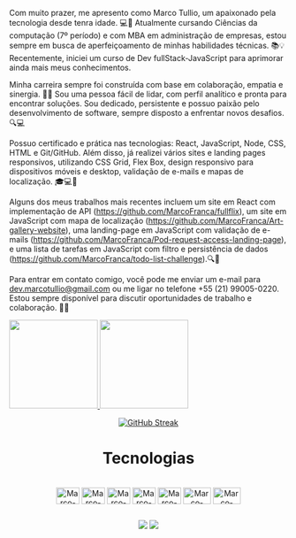 Com muito prazer, me apresento como Marco Tullio, um apaixonado pela tecnologia desde tenra idade. 💻🚀 Atualmente cursando Ciências da computação (7º período) e com MBA em administração de empresas, estou sempre em busca de aperfeiçoamento de minhas habilidades técnicas. 📚💡 Recentemente, iniciei um curso de Dev fullStack-JavaScript para aprimorar ainda mais meus conhecimentos.

Minha carreira sempre foi construída com base em colaboração, empatia e sinergia. 💪🤝 Sou uma pessoa fácil de lidar, com perfil analítico e pronta para encontrar soluções. Sou dedicado, persistente e possuo paixão pelo desenvolvimento de software, sempre disposto a enfrentar novos desafios. 🔍💻

Possuo certificado e prática nas tecnologias: React, JavaScript, Node, CSS, HTML e Git/GitHub. Além disso, já realizei vários sites e landing pages responsivos, utilizando CSS Grid, Flex Box, design responsivo para dispositivos móveis e desktop, validação de e-mails e mapas de localização. 🎓💻📱

Alguns dos meus trabalhos mais recentes incluem um site em React com implementação de API (https://github.com/MarcoFranca/fullflix), um site em JavaScript com mapa de localização (https://github.com/MarcoFranca/Art-gallery-website), uma landing-page em JavaScript com validação de e-mails (https://github.com/MarcoFranca/Pod-request-access-landing-page), e uma lista de tarefas em JavaScript com filtro e persistência de dados (https://github.com/MarcoFranca/todo-list-challenge).🔍💼

Para entrar em contato comigo, você pode me enviar um e-mail para dev.marcotullio@gmail.com ou me ligar no telefone +55 (21) 99005-0220. Estou sempre disponível para discutir oportunidades de trabalho e colaboração. 📧🤙


<div style="display: inline" align="center" >
  <a href="https://github.com/MarcoFranca">
  <img height="160em" src="https://github-readme-stats.vercel.app/api?username=MarcoFranca&show_icons=true&theme=dracula&include_all_commits=true&count_private=true"/>
  <img height="160em" src="https://github-readme-stats.vercel.app/api/top-langs/?username=MarcoFranca&layout=compact&langs_count=7&theme=dracula"/>
</div>

<div align="center" width ="160em" height="160em">

[![GitHub Streak](https://github-readme-streak-stats.herokuapp.com/?user=MarcoFranca&theme=dark)](https://git.io/streak-stats)
  
  <h1>Tecnologias</h1>

</div>

<div align="center" style="display: inline_block"><br>
  <img align="center" alt="Marco-REACT" height="30" width="42" src="https://cdn.jsdelivr.net/gh/devicons/devicon/icons/react/react-original.svg" />
  <img align="center" alt="Marco-Js" height="30" width="42" src="https://cdn.jsdelivr.net/gh/devicons/devicon/icons/javascript/javascript-original.svg"/>
  <img align="center" alt="Marco-CSS" height="30" width="42" src="https://cdn.jsdelivr.net/gh/devicons/devicon/icons/css3/css3-plain.svg">
  <img align="center" alt="Marco-HTML" height="30" width="42" src="https://cdn.jsdelivr.net/gh/devicons/devicon/icons/html5/html5-plain.svg">
  <img align="center" alt="Marco-GIT" height="30" width="42" src="https://cdn.jsdelivr.net/gh/devicons/devicon/icons/git/git-plain.svg">
  <img align="center" alt="Marco-MONGO" height="30" width="50" src="https://cdn.jsdelivr.net/gh/devicons/devicon/icons/mongodb/mongodb-original-wordmark.svg" />
  <img align="center" alt="Marco-NODE" height="30" width="50" src="https://cdn.jsdelivr.net/gh/devicons/devicon/icons/nodejs/nodejs-original.svg" />
  
          
</div>

 ##
 
<div align="center"> 
  <a href = "mailto:dev.marcotullio@gmail.com"><img src="https://img.shields.io/badge/-Gmail-%23333?style=for-the-badge&logo=gmail&logoColor=white" target="_blank"></a>
  <a href="https://www.linkedin.com/in/marco-franca" target="_blank"><img src="https://img.shields.io/badge/-LinkedIn-%230077B5?style=for-the-badge&logo=linkedin&logoColor=white" target="_blank"></a> 
 
 
 
</div>
